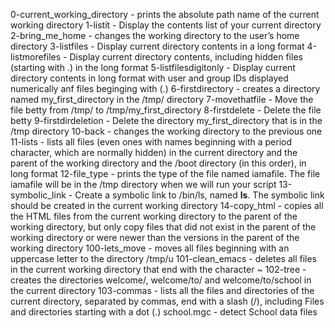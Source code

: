 0-current_working_directory -  prints the absolute path name of the current working directory
1-listit -  Display the contents list of your current directory
2-bring_me_home -  changes the working directory to the user’s home directory
3-listfiles -  Display current directory contents in a long format
4-listmorefiles -  Display current directory contents, including hidden files (starting with .) in  the long format
5-listfilesdigitonly -  Display current directory contents in long format with user and group IDs displayed numerically anf files beginging with (.)
6-firstdirectory -  creates a directory named my_first_directory in the /tmp/ directory
7-movethatfile -  Move the file betty from /tmp/ to /tmp/my_first_directory
8-firstdelete -  Delete the file betty
9-firstdirdeletion -  Delete the directory my_first_directory that is in the /tmp directory
10-back -  changes the working directory to the previous one
11-lists -  lists all files (even ones with names beginning with a period character, which are normally hidden) in the current directory and the parent of the working directory and the /boot directory (in this order), in long format
12-file_type -  prints the type of the file named iamafile. The file iamafile will be in the /tmp directory when we will run your script
13-symbolic_link -  Create a symbolic link to /bin/ls, named __ls__. The symbolic link should be created in the current working directory
14-copy_html -  copies all the HTML files from the current working directory to the parent of the working directory, but only copy files that did not exist in the parent of the working directory or were newer than the versions in the parent of the working directory
100-lets_move -  moves all files beginning with an uppercase letter to the directory /tmp/u
101-clean_emacs -  deletes all files in the current working directory that end with the character ~
102-tree -  creates the directories welcome/, welcome/to/ and welcome/to/school in the current directory
103-commas -   lists all the files and directories of the current directory, separated by commas, end with a slash (/), including Files and directories starting with a dot (.) 
school.mgc -  detect School data files
